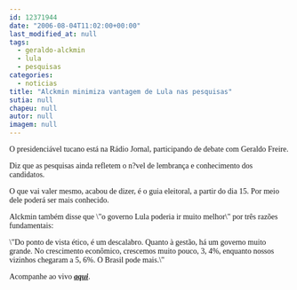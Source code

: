 ```yaml
---
id: 12371944
date: "2006-08-04T11:02:00+00:00"
last_modified_at: null
tags:
  - geraldo-alckmin
  - lula
  - pesquisas
categories:
  - noticias
title: "Alckmin minimiza vantagem de Lula nas pesquisas"
sutia: null
chapeu: null
autor: null
imagem: null
---
```

<p><P><FONT face=Verdana>O presidenciável tucano está na Rádio Jornal, participando de debate com Geraldo Freire. </FONT></P></p>
<p><P><FONT face=Verdana>Diz que as pesquisas ainda refletem o&nbsp;n?vel de lembrança e conhecimento dos candidatos.</FONT></P></p>
<p><P><FONT face=Verdana>O que vai valer mesmo, acabou de dizer, é o guia eleitoral, a partir do dia 15. Por meio dele poderá ser mais conhecido.</FONT></P></p>
<p><P><FONT face=Verdana>Alckmin também disse que \"o governo Lula poderia ir muito melhor\" por três razões fundamentais:</FONT></P></p>
<p><P><FONT face=Verdana>\"Do ponto de vista ético, é um descalabro. Quanto à gestão, há um governo muito grande. No crescimento econômico, crescemos muito pouco, 3, 4%, enquanto nossos vizinhos chegaram a 5, 6%. O Brasil pode mais.\"</FONT></P></p>
<p><P><FONT face=Verdana>Acompanhe ao vivo <STRONG><EM><A href=\"https://jc3.uol.com.br/radiojornal/\" target=_blank>aqui</A></EM></STRONG>.</FONT></P> </p>
